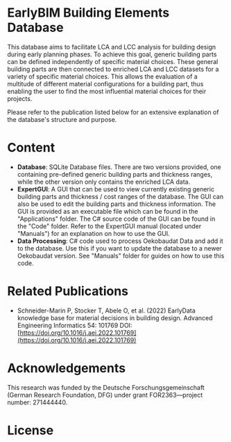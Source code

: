 # EarlyBIM Building Elements Database
This database aims to facilitate LCA and LCC analysis for building design during early planning phases. To achieve this goal, generic building parts can be defined independently of specific material choices. These general building parts are then connected to enriched LCA and LCC datasets for a variety of specific material choices. This allows the evaluation of a multitude of different material configurations for a building part, thus enabling the user to find the most influential material choices for their projects.

Please refer to the publication listed below for an extensive explanation of the database's structure and purpose.

# Content
* **Database**: SQLite Database files. There are two versions provided, one containing pre-defined generic building parts and thickness ranges, while the other version only contains the enriched LCA data.
* **ExpertGUI**: A GUI that can be used to view currently existing generic building parts and thickness / cost ranges of the database. The GUI can also be used to edit the building parts and thickness information. The GUI is provided as an executable file which can be found in the "Applications" folder. The C# source code of the GUI can be found in the "Code" folder. Refer to the ExpertGUI manual (located under "Manuals") for an explanation on how to use the GUI. 
* **Data Processing**: C# code used to process Oekobaudat Data and add it to the database. Use this if you want to update the database to a newer Oekobaudat version. See "Manuals" folder for guides on how to use this code.

# Related Publications
* Schneider-Marin P, Stocker T, Abele O, et al. (2022) EarlyData knowledge base for material decisions in building design. Advanced Engineering Informatics 54: 101769
DOI: [https://doi.org/10.1016/j.aei.2022.101769](https://doi.org/10.1016/j.aei.2022.101769)

# Acknowledgements
This research was funded by the Deutsche Forschungsgemeinschaft
(German Research Foundation, DFG) under grant FOR2363—project
number: 271444440. 

# License


